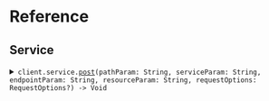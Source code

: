 # Reference
## Service
<details><summary><code>client.service.<a href="/Sources/Resources/Service/ServiceClient.swift">post</a>(pathParam: String, serviceParam: String, endpointParam: String, resourceParam: String, requestOptions: RequestOptions?) -> Void</code></summary>
<dl>
<dd>

#### 🔌 Usage

<dl>
<dd>

<dl>
<dd>

```swift
import Foundation
import ApiWideBasePath

private func main() async throws {
    let client = ApiWideBasePathClient()

    _ = try await client.service.post(
        pathParam: "pathParam",
        serviceParam: "serviceParam",
        resourceParam: "resourceParam",
        endpointParam: 1
    )
}

try await main()
```
</dd>
</dl>
</dd>
</dl>

#### ⚙️ Parameters

<dl>
<dd>

<dl>
<dd>

**pathParam:** `String` 
    
</dd>
</dl>

<dl>
<dd>

**serviceParam:** `String` 
    
</dd>
</dl>

<dl>
<dd>

**endpointParam:** `String` 
    
</dd>
</dl>

<dl>
<dd>

**resourceParam:** `String` 
    
</dd>
</dl>

<dl>
<dd>

**requestOptions:** `RequestOptions?` — Additional options for configuring the request, such as custom headers or timeout settings.
    
</dd>
</dl>
</dd>
</dl>


</dd>
</dl>
</details>
